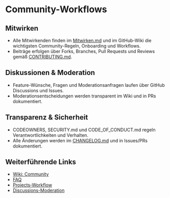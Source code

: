 # Community-Workflows

## Mitwirken
- Alle Mitwirkenden finden im [Mitwirken.md](./Mitwirken.md) und im GitHub-Wiki die wichtigsten Community-Regeln, Onboarding und Workflows.
- Beiträge erfolgen über Forks, Branches, Pull Requests und Reviews gemäß [CONTRIBUTING.md](../.github/CONTRIBUTING.md).

## Diskussionen & Moderation
- Feature-Wünsche, Fragen und Moderationsanfragen laufen über GitHub Discussions und Issues.
- Moderationsentscheidungen werden transparent im Wiki und in PRs dokumentiert.

## Transparenz & Sicherheit
- CODEOWNERS, SECURITY.md und CODE_OF_CONDUCT.md regeln Verantwortlichkeiten und Verhalten.
- Alle Änderungen werden im [CHANGELOG.md](./CHANGELOG.md) und in Issues/PRs dokumentiert.

## Weiterführende Links
- [Wiki: Community](./WIKI.md)
- [FAQ](./FAQ.md)
- [Projects-Workflow](./Projects-Workflow.md)
- [Discussions-Moderation](./Discussions-Moderation.md)
